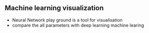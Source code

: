 ## Machine learning visualization
- Neural Network play ground is a tool for visualisation
- compare the all parameters with deep learning machine learing
